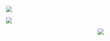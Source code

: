 <p align="center"><img src="https://github-readme-stats.vercel.app/api?username=isys35&show_icons=true"/></p>
<p align="center"><img src="https://github-readme-stats.vercel.app/api/top-langs/?username=isys35&layout=compact"/></p>
<p align="right"><a href="https://visitorbadge.io/status?path=isys35" target="_blank"><img src="https://api.visitorbadge.io/api/visitors?path=isys35&label=visitors&labelColor=%23d9e3f0&countColor=%23697689&style=flat"/></a></p>
